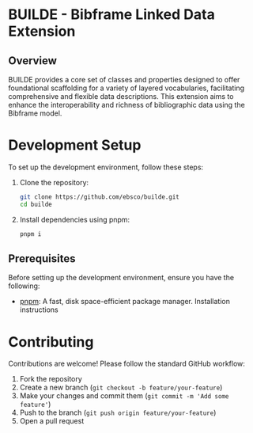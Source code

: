 # BUILDE - Bibframe Linked Data Extension

## Overview

BUILDE provides a core set of classes and properties designed to offer foundational scaffolding for a variety of layered vocabularies, facilitating comprehensive and flexible data descriptions. This extension aims to enhance the interoperability and richness of bibliographic data using the Bibframe model.

# Development Setup

To set up the development environment, follow these steps:

1. Clone the repository:

   ```bash
   git clone https://github.com/ebsco/builde.git
   cd builde
   ```

2. Install dependencies using pnpm:

   ```bash
   pnpm i
   ```

## Prerequisites

Before setting up the development environment, ensure you have the following:

- [pnpm](https://pnpm.io/installation): A fast, disk space-efficient package manager. Installation instructions

# Contributing

Contributions are welcome! Please follow the standard GitHub workflow:

1.  Fork the repository
2.  Create a new branch (`git checkout -b feature/your-feature`)
3.  Make your changes and commit them (`git commit -m 'Add some feature'`)
4.  Push to the branch (`git push origin feature/your-feature`)
5.  Open a pull request
